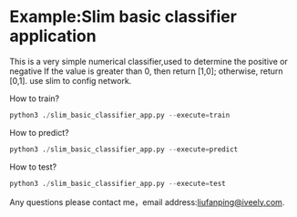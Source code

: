 # Example:Slim basic classifier application
This is a very simple numerical classifier,used to determine the positive or negative
 If the value is greater than 0, then return [1,0]; otherwise, return [0,1].
 use slim to config network.
 
 How to train?
 ```python
 python3 ./slim_basic_classifier_app.py --execute=train
 ```
 
 How to predict?
 ```python
 python3 ./slim_basic_classifier_app.py --execute=predict
 ```
How to test?
 ```python
 python3 ./slim_basic_classifier_app.py --execute=test
 ```
 
 Any questions please contact me，email address:<liufanping@iveely.com>.